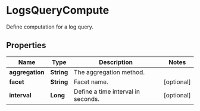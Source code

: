 # LogsQueryCompute

Define computation for a log query.

## Properties

| Name            | Type       | Description                        | Notes      |
| --------------- | ---------- | ---------------------------------- | ---------- |
| **aggregation** | **String** | The aggregation method.            |
| **facet**       | **String** | Facet name.                        | [optional] |
| **interval**    | **Long**   | Define a time interval in seconds. | [optional] |
